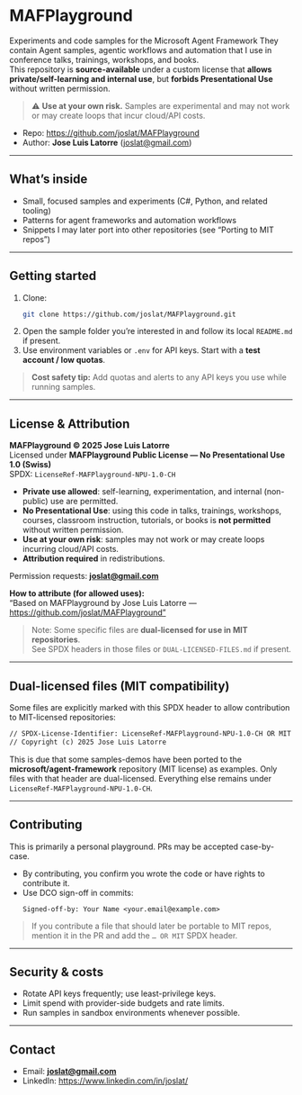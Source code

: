 ﻿# MAFPlayground

Experiments and code samples for the Microsoft Agent Framework
They contain Agent samples, agentic workflows and automation that I use in conference talks, trainings, workshops, and books.  
This repository is **source-available** under a custom license that **allows private/self-learning and internal use**, but **forbids Presentational Use** without written permission.

> ⚠️ **Use at your own risk.** Samples are experimental and may not work or may create loops that incur cloud/API costs.

- Repo: https://github.com/joslat/MAFPlayground  
- Author: **Jose Luis Latorre** (joslat@gmail.com)

---

## What’s inside

- Small, focused samples and experiments (C#, Python, and related tooling)
- Patterns for agent frameworks and automation workflows
- Snippets I may later port into other repositories (see “Porting to MIT repos”)

---

## Getting started

1. Clone:
   ```bash
   git clone https://github.com/joslat/MAFPlayground.git
   ```
2. Open the sample folder you’re interested in and follow its local `README.md` if present.
3. Use environment variables or `.env` for API keys. Start with a **test account / low quotas**.

> **Cost safety tip:** Add quotas and alerts to any API keys you use while running samples.

---

## License & Attribution

**MAFPlayground © 2025 Jose Luis Latorre**  
Licensed under **MAFPlayground Public License — No Presentational Use 1.0 (Swiss)**  
SPDX: `LicenseRef-MAFPlayground-NPU-1.0-CH`

- **Private use allowed**: self-learning, experimentation, and internal (non-public) use are permitted.
- **No Presentational Use**: using this code in talks, trainings, workshops, courses,
  classroom instruction, tutorials, or books is **not permitted** without written permission.
- **Use at your own risk**: samples may not work or may create loops incurring cloud/API costs.
- **Attribution required** in redistributions.

Permission requests: **joslat@gmail.com**

**How to attribute (for allowed uses):**  
“Based on MAFPlayground by Jose Luis Latorre — https://github.com/joslat/MAFPlayground”

> Note: Some specific files are **dual-licensed for use in MIT repositories**.  
> See SPDX headers in those files or `DUAL-LICENSED-FILES.md` if present.

---

## Dual-licensed files (MIT compatibility)

Some files are explicitly marked with this SPDX header to allow contribution to MIT-licensed repositories:

```txt
// SPDX-License-Identifier: LicenseRef-MAFPlayground-NPU-1.0-CH OR MIT
// Copyright (c) 2025 Jose Luis Latorre
```

This is due that some samples-demos have been ported to the **microsoft/agent-framework** repository (MIT license) as examples.
Only files with that header are dual-licensed. 
Everything else remains under `LicenseRef-MAFPlayground-NPU-1.0-CH`.

---

## Contributing

This is primarily a personal playground. PRs may be accepted case-by-case.

- By contributing, you confirm you wrote the code or have rights to contribute it.
- Use DCO sign-off in commits:
  ```
  Signed-off-by: Your Name <your.email@example.com>
  ```

> If you contribute a file that should later be portable to MIT repos, mention it in the PR and add the `… OR MIT` SPDX header.

---

## Security & costs

- Rotate API keys frequently; use least-privilege keys.
- Limit spend with provider-side budgets and rate limits.
- Run samples in sandbox environments whenever possible.

---

## Contact

- Email: **joslat@gmail.com**
- LinkedIn: https://www.linkedin.com/in/joslat/

